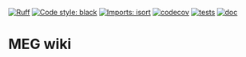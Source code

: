 [![Ruff](https://img.shields.io/endpoint?url=https://raw.githubusercontent.com/astral-sh/ruff/main/assets/badge/v2.json)](https://github.com/astral-sh/ruff)
[![Code style: black](https://img.shields.io/badge/code%20style-black-000000.svg)](https://github.com/psf/black)
[![Imports: isort](https://img.shields.io/badge/%20imports-isort-%231674b1?style=flat&labelColor=ef8336)](https://pycqa.github.io/isort/)
[![codecov](https://codecov.io/gh/fcbg-hnp-meeg/meg-wiki/graph/badge.svg?token=XxO34oZis3)](https://codecov.io/gh/fcbg-hnp-meeg/meg-wiki)
[![tests](https://github.com/fcbg-hnp-meeg/meg-wiki/actions/workflows/pytest.yaml/badge.svg?branch=main)](https://github.com/fcbg-hnp-meeg/meg-wiki/actions/workflows/pytest.yaml)
[![doc](https://github.com/fcbg-hnp-meeg/meg-wiki/actions/workflows/doc.yml/badge.svg?branch=main)](https://github.com/fcbg-hnp-meeg/meg-wiki/actions/workflows/doc.yml)

# MEG wiki
